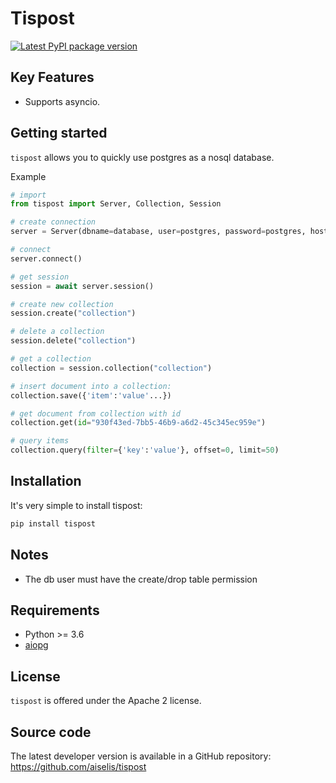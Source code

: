 Tispost
=======

[![Latest PyPI package version](https://badge.fury.io/py/tispost.svg)](https://pypi.org/project/tispost)

Key Features
------------

- Supports asyncio.

Getting started
---------------

`tispost` allows you to quickly use postgres as a nosql database.

Example
```python
# import
from tispost import Server, Collection, Session

# create connection
server = Server(dbname=database, user=postgres, password=postgres, host=dlnxiot001)

# connect
server.connect()

# get session
session = await server.session()

# create new collection
session.create("collection")

# delete a collection
session.delete("collection")

# get a collection
collection = session.collection("collection")

# insert document into a collection:
collection.save({'item':'value'...})

# get document from collection with id
collection.get(id="930f43ed-7bb5-46b9-a6d2-45c345ec959e")

# query items
collection.query(filter={'key':'value'}, offset=0, limit=50)
```

Installation
------------
It's very simple to install tispost:
```sh
pip install tispost
```

Notes
-----

 - The db user must have the create/drop table permission


Requirements
------------

-   Python >= 3.6
-   [aiopg](https://pypi.python.org/pypi/aiopg)

License
-------

`tispost` is offered under the Apache 2 license.

Source code
-----------

The latest developer version is available in a GitHub repository:
<https://github.com/aiselis/tispost>

